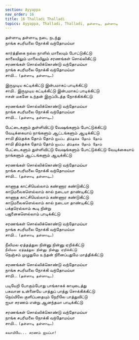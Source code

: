```yaml
---
section: Ayyappa
nav_order: 16
title: 16 Thalladi Thalladi
topics: Ayyappa, Thalladi, Thalladi, தள்ளாடி, தள்ளாடி
---
```

தள்ளாடி தள்ளாடி நடை நடந்து\
நாங்க‌ சபரிமலை நோக்கி வந்தோமய்யா

கார்த்திகை நல்ல‌ நாளில் மாலையும் போட்டுகிட்டு\
காலையிலும் மாலையிலும் சரண‌ங்கள் சொல்லிகிட்டு\
சரண‌ங்கள் சொல்லிக்கொண்டு வந்தோமய்யா\
நாங்க‌ சபரிமலை நோக்கி வந்தோமய்யா\
சாமி…             `(தள்ளாடி தள்ளாடி…)`

இருமுடிய‌ கட்டிக்கிட்டு இன்பமாகப் பாடிக்கிட்டு\
சாமி.. இருமுடிய‌ கட்டிக்கிட்டு இன்பமாகப் பாடிக்கிட்டு\
ஈசன் மகனே உந்தன் இருப்பிடத்த‌ நோக்கிக்கிட்டு

சரண‌ங்கள் சொல்லிக்கொண்டு வந்தோமய்யா\
நாங்க‌ சபரிமலை நோக்கி வந்தோமய்யா\
சாமி…             `(தள்ளாடி தள்ளாடி…)`

பேட்டைகளும் துள்ளிவிட்டு வேஷங்களும் போட்டுக்கிட்டு\
வேடிக்கையாய் நாங்களும் ஆட்டங்களும் ஆடிக்கிட்டு\
சாமி திம்தக்க‌ தோம் தோம் `ஐயப்ப‌ திம்தக்க‌ தோம் தோம்`\
சாமி திம்தக்க‌ தோம் தோம் `ஐயப்ப‌ திம்தக்க‌ தோம் தோம்`\
பேட்டைகளும் துள்ளிவிட்டு வேஷங்களும் போட்டுக்கிட்டு வேடிக்கையாய்\
நாங்களும் ஆட்டங்களும் ஆடிக்கிட்டு

சரண‌ங்கள் சொல்லிக்கொண்டு வந்தோமய்யா\
நாங்க‌ சபரிமலை நோக்கி வந்தோமய்யா\
சாமி…             `(தள்ளாடி தள்ளாடி…)`

காணாத‌ காட்சியெல்லாம் கண்ணார‌ கண்டுகிட்டு\
காடுமலைகளெல்லாம் கால் நடையா தாண்டிகிட்டு\
காணாத‌ காட்சியெல்லாம் கண்ணார‌ கண்டுகிட்டு\
காடுமலைகளெல்லாம் கால் நடையா தாண்டிகிட்டு\
பக்தரெல்லாம் கூடி நின்று\
பஜனைகளெல்லாம் பாடிக்கிட்டு

சரண‌ங்கள் சொல்லிக்கொண்டு வந்தோமய்யா\
நாங்க‌ சபரிமலை நோக்கி வந்தோமய்யா\
சாமி…             `(தள்ளாடி தள்ளாடி…)`

நீலிமல‌ ஏத்தத்துல‌ நின்னு நின்னு ஏறிக்கிட்டு\
`நீலிமல‌ ஏத்தத்துல‌ நின்னு நின்னு ஏறிக்கிட்டு`\
நெஞ்ச‌ம் முழுதுமே உந்தன் நினைப்பதுமே மாத்திக்கிட்டு

சரண‌ங்கள் சொல்லிக்கொண்டு வந்தோமய்யா\
நாங்க‌ சபரிமலை நோக்கி வந்தோமய்யா\
சாமி…             `(தள்ளாடி தள்ளாடி…)`

படியேறி போகும்போது பாங்காகக் காயுடைத்து\
பகவான‌ உன்னையே பாத்துப் பாத்து சொக்கிக்கிட்டு\
நெய்யிலே குளிப்பதையும் நேரிலே பாத்துவிட்டு\
ஐயா சரணம் என்று ஆனந்தமா பாடிக்கிட்டு

சரண‌ங்கள் சொல்லிக்கொண்டு வந்தோமய்யா\
நாங்க‌ சபரிமலை நோக்கி வந்தோமய்யா\
சாமி…             `(தள்ளாடி தள்ளாடி…)`

`சுவாமியே... சரணம் ஐயப்பா!`